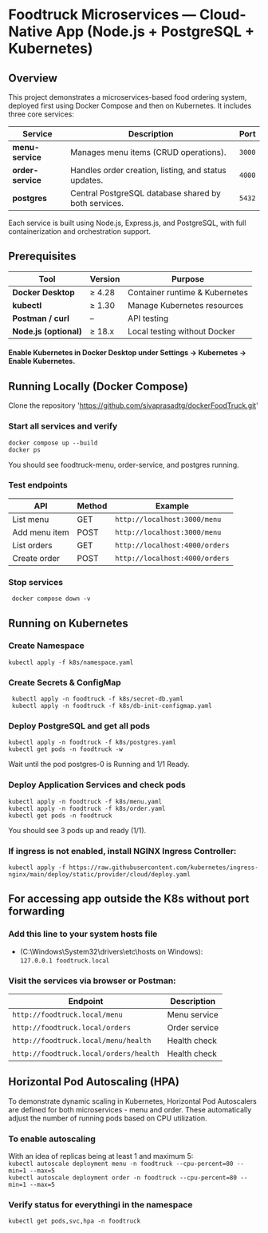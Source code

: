 # Foodtruck Microservices — Cloud-Native App (Node.js + PostgreSQL + Kubernetes)

## Overview
This project demonstrates a microservices-based food ordering system, deployed first using Docker Compose and then on Kubernetes.
It includes three core services:

| Service           | Description                                          | Port   |
| ----------------- | ---------------------------------------------------- | ------ |
| **menu-service**  | Manages menu items (CRUD operations).                | `3000` |
| **order-service** | Handles order creation, listing, and status updates. | `4000` |
| **postgres**      | Central PostgreSQL database shared by both services. | `5432` |

Each service is built using Node.js, Express.js, and PostgreSQL, with full containerization and orchestration support.

## Prerequisites

| Tool                   | Version | Purpose                        |
| ---------------------- | ------- | ------------------------------ |
| **Docker Desktop**     | ≥ 4.28  | Container runtime & Kubernetes |
| **kubectl**            | ≥ 1.30  | Manage Kubernetes resources    |
| **Postman / curl**     | –       | API testing                    |
| **Node.js (optional)** | ≥ 18.x  | Local testing without Docker   |

#### Enable Kubernetes in Docker Desktop under Settings → Kubernetes → Enable Kubernetes.

## Running Locally (Docker Compose)

Clone the repository
'https://github.com/sivaprasadtg/dockerFoodTruck.git'

### Start all services and verify
``` docker compose up --build ```  
``` docker ps ```

You should see foodtruck-menu, order-service, and postgres running.

### Test endpoints

| API           | Method | Example                        |
| ------------- | ------ | ------------------------------ |
| List menu     | GET    | `http://localhost:3000/menu`   |
| Add menu item | POST   | `http://localhost:3000/menu`   |
| List orders   | GET    | `http://localhost:4000/orders` |
| Create order  | POST   | `http://localhost:4000/orders` |


### Stop services
``` docker compose down -v```

## Running on Kubernetes

### Create Namespace
```kubectl apply -f k8s/namespace.yaml```

### Create Secrets & ConfigMap
``` kubectl apply -n foodtruck -f k8s/secret-db.yaml```  
``` kubectl apply -n foodtruck -f k8s/db-init-configmap.yaml```

### Deploy PostgreSQL and get all pods
```kubectl apply -n foodtruck -f k8s/postgres.yaml```  
```kubectl get pods -n foodtruck -w```

Wait until the pod postgres-0 is Running and 1/1 Ready.

### Deploy Application Services and check pods
```kubectl apply -n foodtruck -f k8s/menu.yaml```  
```kubectl apply -n foodtruck -f k8s/order.yaml```  
```kubectl get pods -n foodtruck```

You should see 3 pods up and ready (1/1).

### If ingress is not enabled, install NGINX Ingress Controller:
```kubectl apply -f https://raw.githubusercontent.com/kubernetes/ingress-nginx/main/deploy/static/provider/cloud/deploy.yaml```

## For accessing app outside the K8s without port forwarding
### Add this line to your system hosts file 
- (C:\Windows\System32\drivers\etc\hosts on Windows):  
```127.0.0.1 foodtruck.local```

### Visit the services via browser or Postman:

| Endpoint                               | Description   |
| -------------------------------------- | ------------- |
| `http://foodtruck.local/menu`          | Menu service  |
| `http://foodtruck.local/orders`        | Order service |
| `http://foodtruck.local/menu/health`   | Health check  |
| `http://foodtruck.local/orders/health` | Health check  |

## Horizontal Pod Autoscaling (HPA)  
To demonstrate dynamic scaling in Kubernetes, Horizontal Pod Autoscalers are defined for both microservices - menu and order.
These automatically adjust the number of running pods based on CPU utilization.

### To enable autoscaling  
With an idea of replicas being at least 1 and maximum 5:  
```kubectl autoscale deployment menu -n foodtruck --cpu-percent=80 --min=1 --max=5```  
```kubectl autoscale deployment order -n foodtruck --cpu-percent=80 --min=1 --max=5```

### Verify status for everythingi in the namespace
```kubectl get pods,svc,hpa -n foodtruck```

